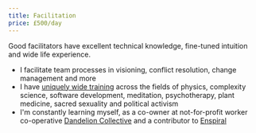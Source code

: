 ```yaml
---
title: Facilitation
price: £500/day
---
```


Good facilitators have excellent technical knowledge, fine-tuned intuition and wide life experience.

* I facilitate team processes in visioning, conflict resolution, change management and more
* I have [uniquely wide training](/about) across the fields of physics, complexity science, software development, meditation, psychotherapy, plant medicine, sacred sexuality and political activism
* I'm constantly learning myself, as a co-owner at not-for-profit worker co-operative [Dandelion Collective](https://dandelion.coop/) and a contributor to [Enspiral](https://enspiral.com/)
